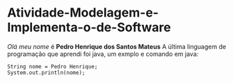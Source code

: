 # Atividade-Modelagem-e-Implementa-o-de-Software
*Olá meu nome* é **Pedro Henrique dos Santos Mateus**
A última linguagem de programação que aprendi foi java, um exmplo e comando em java:
```
String nome = Pedro Henrique;
System.out.println(nome);
```